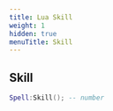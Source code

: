 ```yaml
---
title: Lua Skill
weight: 1
hidden: true
menuTitle: Skill
---
```

## Skill
```lua
Spell:Skill(); -- number
```